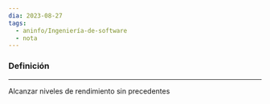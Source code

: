 ```yaml
---
dia: 2023-08-27
tags:
  - aninfo/Ingeniería-de-software
  - nota
---
```

### Definición
---
Alcanzar niveles de rendimiento sin precedentes